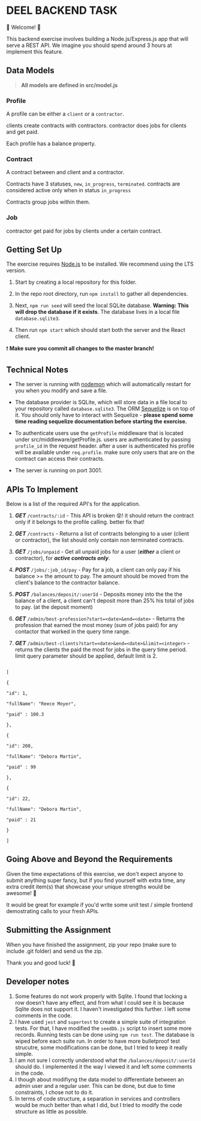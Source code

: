 
# DEEL BACKEND TASK

  

💫 Welcome! 🎉

  

This backend exercise involves building a Node.js/Express.js app that will serve a REST API. We imagine you should spend around 3 hours at implement this feature.

  

## Data Models

  

>  **All models are defined in src/model.js**

  

### Profile

  

A profile can be either a `client` or a `contractor`.

clients create contracts with contractors. contractor does jobs for clients and get paid.

Each profile has a balance property.

  

### Contract

  

A contract between and client and a contractor.

Contracts have 3 statuses, `new`, `in_progress`, `terminated`. contracts are considered active only when in status `in_progress`

Contracts group jobs within them.

  

### Job

  

contractor get paid for jobs by clients under a certain contract.

  

## Getting Set Up

  

The exercise requires [Node.js](https://nodejs.org/en/) to be installed. We recommend using the LTS version.

  

1. Start by creating a local repository for this folder.

  

1. In the repo root directory, run `npm install` to gather all dependencies.

  

1. Next, `npm run seed` will seed the local SQLite database. **Warning: This will drop the database if it exists**. The database lives in a local file `database.sqlite3`.

  

1. Then run `npm start` which should start both the server and the React client.

  

❗️ **Make sure you commit all changes to the master branch!**

  

## Technical Notes

  

- The server is running with [nodemon](https://nodemon.io/) which will automatically restart for you when you modify and save a file.

  

- The database provider is SQLite, which will store data in a file local to your repository called `database.sqlite3`. The ORM [Sequelize](http://docs.sequelizejs.com/) is on top of it. You should only have to interact with Sequelize - **please spend some time reading sequelize documentation before starting the exercise.**

  

- To authenticate users use the `getProfile` middleware that is located under src/middleware/getProfile.js. users are authenticated by passing `profile_id` in the request header. after a user is authenticated his profile will be available under `req.profile`. make sure only users that are on the contract can access their contracts.

- The server is running on port 3001.

  

## APIs To Implement

  

Below is a list of the required API's for the application.

  

1.  **_GET_**  `/contracts/:id` - This API is broken 😵! it should return the contract only if it belongs to the profile calling. better fix that!

  

1.  **_GET_**  `/contracts` - Returns a list of contracts belonging to a user (client or contractor), the list should only contain non terminated contracts.

  

1.  **_GET_**  `/jobs/unpaid` - Get all unpaid jobs for a user (**_either_** a client or contractor), for **_active contracts only_**.

  

1.  **_POST_**  `/jobs/:job_id/pay` - Pay for a job, a client can only pay if his balance >= the amount to pay. The amount should be moved from the client's balance to the contractor balance.

  

1.  **_POST_**  `/balances/deposit/:userId` - Deposits money into the the the balance of a client, a client can't deposit more than 25% his total of jobs to pay. (at the deposit moment)

  

1.  **_GET_**  `/admin/best-profession?start=<date>&end=<date>` - Returns the profession that earned the most money (sum of jobs paid) for any contactor that worked in the query time range.

  

1.  **_GET_**  `/admin/best-clients?start=<date>&end=<date>&limit=<integer>` - returns the clients the paid the most for jobs in the query time period. limit query parameter should be applied, default limit is 2.

  

```

[

{

"id": 1,

"fullName": "Reece Moyer",

"paid" : 100.3

},

{

"id": 200,

"fullName": "Debora Martin",

"paid" : 99

},

{

"id": 22,

"fullName": "Debora Martin",

"paid" : 21

}

]

```

  

## Going Above and Beyond the Requirements

  

Given the time expectations of this exercise, we don't expect anyone to submit anything super fancy, but if you find yourself with extra time, any extra credit item(s) that showcase your unique strengths would be awesome! 🙌

  

It would be great for example if you'd write some unit test / simple frontend demostrating calls to your fresh APIs.

  

## Submitting the Assignment

  

When you have finished the assignment, zip your repo (make sure to include .git folder) and send us the zip.

  

Thank you and good luck! 🙏


## Developer notes
1. Some features do not work properly with Sqlite. I found that locking a row doesn't have any effect, and from what I could see it is because Sqlite does not support it. I haven't investigated this further. I left some comments in the code.
2. I have used `jest` and `supertest` to create a simple suite of integration tests. For that, I have modified the `seedDb.js` script to insert some more records. Running tests can be done using `npm run test`. The database is wiped before each suite run. In order to have more bulletproof test strucutre, some modifications can be done, but I tried to keep it really simple.
3. I am not sure I correctly understood what the `/balances/deposit/:userId` should do. I implemented it the way I viewed it and left some comments in the code.
4. I though about modifiyng the data model to differentiate between an admin user and a regular user. This can be done, but due to time constraints, I chose not to do it.
5. In terms of code structure, a separation in services and controllers would be much better than what I did, but I tried to modify the code structure as little as possible.